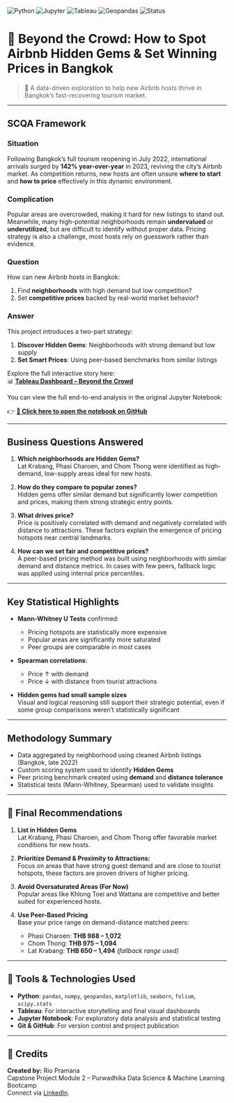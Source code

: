 ![Python](https://img.shields.io/badge/Python-3776AB?style=flat&logo=python&logoColor=white)
![Jupyter](https://img.shields.io/badge/Jupyter_Notebook-F37626?style=flat&logo=Jupyter&logoColor=white)
![Tableau](https://img.shields.io/badge/Tableau-E97627?style=flat&logo=Tableau&logoColor=white)
![Geopandas](https://img.shields.io/badge/GeoPandas-1.0.0+-lightgrey?style=flat&logo=data:image/svg+xml;base64,PHN2ZyB3aWR0aD0iMjAiIGhlaWdodD0iMjAiIHZpZXdCb3g9IjAgMCA1MTIgNTEyIiBmaWxsPSJub25lIiB4bWxucz0iaHR0cDovL3d3dy53My5vcmcvMjAwMC9zdmciPgogIDxwYXRoIGZpbGw9IiMzNzc2RkYiIGQ9Ik00NjAsMTQ0QzQ2MCw2NC40NDg5IDM5NS41NTExLDAsMzE2LDBIMTQ2QzY2LjQ0ODksMCwwLDY0LjQ0ODksMCwxNDRWNDQ3Ljg2QzAsNDk0LjM0MywzNC41NjE0LDUxMiw3Ny4zMzY3LDUxMkgyNjBDMjkyLjQ4Myw1MTIsMzI4LDQ3Ni40ODMsMzI4LDQzNEgyNjhDMjY4LDQ1NC4xMywyNTEuMTMsNDcwLDIzMSw0NzBIMTAwLjY2N1Y0MDBIMzE2QzM5NS41NTExLDQwMCw0NjAsMzM1LjU1MSw0NjAsMjU2VjE0NFoiLz4KPC9zdmc+)
![Status](https://img.shields.io/badge/Status-Completed-brightgreen)

# 🏡 Beyond the Crowd: How to Spot Airbnb Hidden Gems & Set Winning Prices in Bangkok

> 📍 A data-driven exploration to help new Airbnb hosts thrive in Bangkok’s fast-recovering tourism market.

---

## SCQA Framework

### Situation  
Following Bangkok’s full tourism reopening in July 2022, international arrivals surged by **142% year-over-year** in 2023, reviving the city’s Airbnb market. As competition returns, new hosts are often unsure **where to start** and **how to price** effectively in this dynamic environment.

### Complication  
Popular areas are overcrowded, making it hard for new listings to stand out. Meanwhile, many high-potential neighborhoods remain **undervalued** or **underutilized**, but are difficult to identify without proper data. Pricing strategy is also a challenge, most hosts rely on guesswork rather than evidence.

### Question  
How can new Airbnb hosts in Bangkok:  
1. Find **neighborhoods** with high demand but low competition?  
2. Set **competitive prices** backed by real-world market behavior?

### Answer  
This project introduces a two-part strategy:
1. **Discover Hidden Gems**: Neighborhoods with strong demand but low supply  
2. **Set Smart Prices**: Using peer-based benchmarks from similar listings

Explore the full interactive story here:  
📊 **[Tableau Dashboard – Beyond the Crowd](https://public.tableau.com/app/profile/rio.pramana/viz/BeyondtheCrowdHowtoSpotAirbnbHiddenGemsSetWinningPricesinBangkok/BeyondtheCrowdHowtoSpotAirbnbHiddenGemsSetWinningPricesinBangkok)**

You can view the full end-to-end analysis in the original Jupyter Notebook:

👉 **[📓 Click here to open the notebook on GitHub](https://github.com/RioPramana21/Beyond-the-Crowd-How-to-Spot-Airbnb-Hidden-Gems-Set-Winning-Prices-in-Bangkok/blob/main/Beyond%20the%20Crowd%20-%20How%20to%20Spot%20Airbnb%20Hidden%20Gems%20%26%20Set%20Winning%20Prices%20in%20Bangkok.ipynb)**

---

## Business Questions Answered

1. **Which neighborhoods are Hidden Gems?**  
   Lat Krabang, Phasi Charoen, and Chom Thong were identified as high-demand, low-supply areas ideal for new hosts.

2. **How do they compare to popular zones?**  
   Hidden gems offer similar demand but significantly lower competition and prices, making them strong strategic entry points.

3. **What drives price?**  
   Price is positively correlated with demand and negatively correlated with distance to attractions. These factors explain the emergence of pricing hotspots near central landmarks.

4. **How can we set fair and competitive prices?**  
   A peer-based pricing method was built using neighborhoods with similar demand and distance metrics. In cases with few peers, fallback logic was applied using internal price percentiles.

---

## Key Statistical Highlights

- **Mann-Whitney U Tests** confirmed:
  - Pricing hotspots are statistically more expensive  
  - Popular areas are significantly more saturated  
  - Peer groups are comparable in most cases

- **Spearman correlations**:
  - Price ↑ with demand  
  - Price ↓ with distance from tourist attractions

- **Hidden gems had small sample sizes**  
  Visual and logical reasoning still support their strategic potential, even if some group comparisons weren’t statistically significant

---

## Methodology Summary

- Data aggregated by neighborhood using cleaned Airbnb listings (Bangkok, late 2022)
- Custom scoring system used to identify **Hidden Gems**
- Peer pricing benchmark created using **demand** and **distance tolerance**
- Statistical tests (Mann-Whitney, Spearman) used to validate insights

---

## 💼 Final Recommendations

1. **List in Hidden Gems**  
   Lat Krabang, Phasi Charoen, and Chom Thong offer favorable market conditions for new hosts.

2. **Prioritize Demand & Proximity to Attractions:**  
   Focus on areas that have strong guest demand and are close to tourist hotspots, these factors are proven drivers of higher pricing.

3. **Avoid Oversaturated Areas (For Now)**  
   Popular areas like Khlong Toei and Wattana are competitive and better suited for experienced hosts.

4. **Use Peer-Based Pricing**  
   Base your price range on demand-distance matched peers:  
   - Phasi Charoen: **THB 988 – 1,072**  
   - Chom Thong: **THB 975 – 1,094**  
   - Lat Krabang: **THB 650 – 1,494** *(fallback range used)*

---

## 🧰 Tools & Technologies Used

- **Python**: `pandas`, `numpy`, `geopandas`, `matplotlib`, `seaborn`, `folium`, `scipy.stats`
- **Tableau**: For interactive storytelling and final visual dashboards
- **Jupyter Notebook**: For exploratory data analysis and statistical testing
- **Git & GitHub**: For version control and project publication

---

## 📎 Credits

**Created by:** Rio Pramana  
Capstone Project Module 2 – Purwadhika Data Science & Machine Learning Bootcamp  
Connect via [LinkedIn](https://www.linkedin.com/in/riopramana/).
